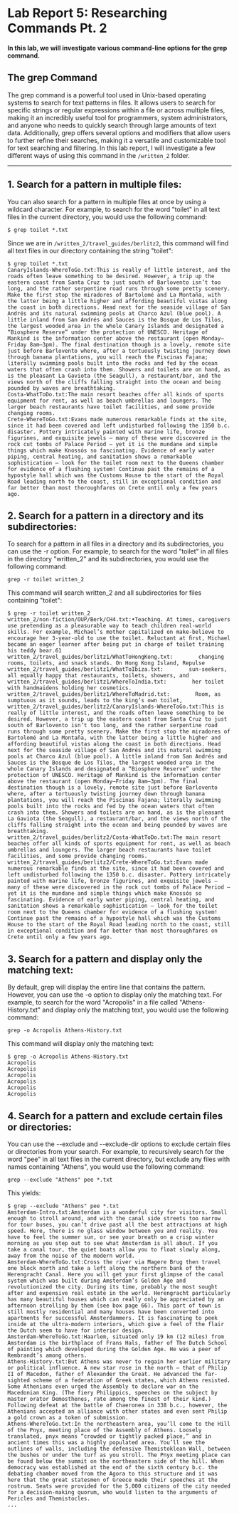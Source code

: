 # Lab Report 5: Researching Commands Pt. 2
**In this lab, we will investigate various command-line options for the grep command.**

## The grep Command
The grep command is a powerful tool used in Unix-based operating systems to search for text patterns in files. It allows users to search for specific strings or regular expressions within a file or across multiple files, making it an incredibly useful tool for programmers, system administrators, and anyone who needs to quickly search through large amounts of text data. Additionally, grep offers several options and modifiers that allow users to further refine their searches, making it a versatile and customizable tool for text searching and filtering. In this lab report, I will investigate a few different ways of using this command in the ``/written_2`` folder.

-----

## 1. Search for a pattern in multiple files:
You can also search for a pattern in multiple files at once by using a wildcard character. For example, to search for the word "toilet" in all text files in the current directory, you would use the following command:

```
$ grep toilet *.txt
```

Since we are in ``/written_2/travel_guides/berlitz2``, this command will find all text files in our directory containing the string "toilet":

```
$ grep toilet *.txt
CanaryIslands-WhereToGo.txt:This is really of little interest, and the roads often leave something to be desired. However, a trip up the eastern coast from Santa Cruz to just south of Barlovento isn’t too long, and the rather serpentine road runs through some pretty scenery. Make the first stop the miradores of Bartolomé and La Montaña, with the latter being a little higher and affording beautiful vistas along the coast in both directions. Head next for the seaside village of San Andrés and its natural swimming pools at Charco Azul (blue pool). A little inland from San Andrés and Sauces is the Bosque de Los Tilos, the largest wooded area in the whole Canary Islands and designated a “Biosphere Reserve” under the protection of UNESCO. Heritage of Mankind is the information center above the restaurant (open Monday–Friday 8am–3pm). The final destination though is a lovely, remote site just before Barlovento where, after a tortuously twisting journey down through banana plantations, you will reach the Piscinas Fajana; literally swimming pools built into the rocks and fed by the ocean waters that often crash into them. Showers and toilets are on hand, as is the pleasant La Gaviota (the Seagull), a restaurant/bar, and the views north of the cliffs falling straight into the ocean and being pounded by waves are breathtaking.
Costa-WhatToDo.txt:The main resort beaches offer all kinds of sports equipment for rent, as well as beach umbrellas and loungers. The larger beach restaurants have toilet facilities, and some provide changing rooms.
Crete-WhereToGo.txt:Evans made numerous remarkable finds at the site, since it had been covered and left undisturbed following the 1350 b.c. disaster. Pottery intricately painted with marine life, bronze figurines, and exquisite jewels — many of these were discovered in the rock cut tombs of Palace Period — yet it is the mundane and simple things which make Knossós so fascinating. Evidence of early water piping, central heating, and sanitation shows a remarkable sophistication — look for the toilet room next to the Queens chamber for evidence of a flushing system! Continue past the remains of a hypostyle hall which was the Customs House to the start of the Royal Road leading north to the coast, still in exceptional condition and far better than most thoroughfares on Crete until only a few years ago.
```

## 2. Search for a pattern in a directory and its subdirectories:
To search for a pattern in all files in a directory and its subdirectories, you can use the -r option. For example, to search for the word "toilet" in all files in the directory "written_2" and its subdirectories, you would use the following command:

```
grep -r toilet written_2
```

This command will search written_2 and all subdirectories for files containing "toilet":

```
$ grep -r toilet written_2
written_2/non-fiction/OUP/Berk/CH4.txt:•Teaching. At times, caregivers use pretending as a pleasurable way to teach children real-world skills. For example, Michael’s mother capitalized on make-believe to encourage her 3-year-old to use the toilet. Reluctant at ﬁrst, Michael became an eager learner after being put in charge of toilet training his teddy bear.61
written_2/travel_guides/berlitz1/WhatToHongKong.txt:        changing rooms, toilets, and snack stands. On Hong Kong Island, Repulse
written_2/travel_guides/berlitz1/WhatToIbiza.txt:        sun-seekers, all equally happy that restaurants, toilets, showers, and
written_2/travel_guides/berlitz1/WhereToIndia.txt:        her toilet with handmaidens holding her cosmetics.
written_2/travel_guides/berlitz1/WhereToMadrid.txt:        Room, as sumptuous as it sounds, leads to the king’s own toilet,
written_2/travel_guides/berlitz2/CanaryIslands-WhereToGo.txt:This is really of little interest, and the roads often leave something to be desired. However, a trip up the eastern coast from Santa Cruz to just south of Barlovento isn’t too long, and the rather serpentine road runs through some pretty scenery. Make the first stop the miradores of Bartolomé and La Montaña, with the latter being a little higher and affording beautiful vistas along the coast in both directions. Head next for the seaside village of San Andrés and its natural swimming pools at Charco Azul (blue pool). A little inland from San Andrés and Sauces is the Bosque de Los Tilos, the largest wooded area in the whole Canary Islands and designated a “Biosphere Reserve” under the protection of UNESCO. Heritage of Mankind is the information center above the restaurant (open Monday–Friday 8am–3pm). The final destination though is a lovely, remote site just before Barlovento where, after a tortuously twisting journey down through banana plantations, you will reach the Piscinas Fajana; literally swimming pools built into the rocks and fed by the ocean waters that often crash into them. Showers and toilets are on hand, as is the pleasant La Gaviota (the Seagull), a restaurant/bar, and the views north of the cliffs falling straight into the ocean and being pounded by waves are breathtaking.
written_2/travel_guides/berlitz2/Costa-WhatToDo.txt:The main resort beaches offer all kinds of sports equipment for rent, as well as beach umbrellas and loungers. The larger beach restaurants have toilet facilities, and some provide changing rooms.
written_2/travel_guides/berlitz2/Crete-WhereToGo.txt:Evans made numerous remarkable finds at the site, since it had been covered and left undisturbed following the 1350 b.c. disaster. Pottery intricately painted with marine life, bronze figurines, and exquisite jewels — many of these were discovered in the rock cut tombs of Palace Period — yet it is the mundane and simple things which make Knossós so fascinating. Evidence of early water piping, central heating, and sanitation shows a remarkable sophistication — look for the toilet room next to the Queens chamber for evidence of a flushing system! Continue past the remains of a hypostyle hall which was the Customs House to the start of the Royal Road leading north to the coast, still in exceptional condition and far better than most thoroughfares on Crete until only a few years ago.  

```

## 3. Search for a pattern and display only the matching text:
By default, grep will display the entire line that contains the pattern. However, you can use the -o option to display only the matching text. For example, to search for the word "Acropolis" in a file called "Athens-History.txt" and display only the matching text, you would use the following command:

```
grep -o Acropolis Athens-History.txt
```

This command will display only the matching text:

```
$ grep -o Acropolis Athens-History.txt
Acropolis
Acropolis
Acropolis
Acropolis
Acropolis
Acropolis
```
## 4. Search for a pattern and exclude certain files or directories:
You can use the --exclude and --exclude-dir options to exclude certain files or directories from your search. For example, to recursively search for the word "pee" in all text files in the current directory, but exclude any files with names containing "Athens", you would use the following command:

```
grep --exclude "Athens" pee *.txt
```

This yields:

```
$ grep --exclude "Athens" pee *.txt
Amsterdam-Intro.txt:Amsterdam is a wonderful city for visitors. Small enough to stroll around, and with the canal side streets too narrow for tour buses, you can’t drive past all the best attractions at high speed. Here, there is no glass window between you and reality. You have to feel the summer sun, or see your breath on a crisp winter morning as you step out to see what Amsterdam is all about. If you take a canal tour, the quiet boats allow you to float slowly along, away from the noise of the modern world.
Amsterdam-WhereToGo.txt:Cross the river via Magere Brug then travel one block north and take a left along the northern bank of the Herengracht Canal. Here you will get your first glimpse of the canal system which was built during Amsterdam’s Golden Age and revolutionized the city. During its time, probably the most sought after and expensive real estate in the world. Herengracht particularly has many beautiful houses which can really only be appreciated by an afternoon strolling by them (see box page 66). This part of town is still mostly residential and many houses have been converted into apartments for successful Amsterdammers. It is fascinating to peek inside at the ultra-modern interiors, which give a feel of the flair the Dutch seem to have for interior design.
Amsterdam-WhereToGo.txt:Haarlem, situated only 19 km (12 miles) from Amsterdam is the birthplace of Frans Hals, father of The Dutch School of painting which developed during the Golden Age. He was a peer of Rembrandt’s among others.
Athens-History.txt:But Athens was never to regain her earlier military or political influence. A new star rose in the north — that of Philip II of Macedon, father of Alexander the Great. He advanced the far-sighted scheme of a federation of Greek states, which Athens resisted. Some Athenians even urged the Assembly to declare war on the Macedonian King. (The fiery Philippics, speeches on the subject by master orator Demosthenes, rate among the finest of their kind.) Following defeat at the battle of Chaeronea in 338 b.c., however, the Athenians accepted an alliance with other states and even sent Philip a gold crown as a token of submission.
Athens-WhereToGo.txt:In the northeastern area, you’ll come to the Hill of the Pnyx, meeting place of the Assembly of Athens. Loosely translated, pnyx means “crowded or tightly packed place,” and in ancient times this was a highly populated area. You’ll see the outlines of walls, including the defensive Themistoklean Wall, between the bushes or under the turf as you stroll. The Pnyx meeting place can be found below the summit on the northeastern side of the hill. When democracy was established at the end of the sixth century b.c. the debating chamber moved from the Agora to this structure and it was here that the great statesmen of Greece made their speeches at the rostrum. Seats were provided for the 5,000 citizens of the city needed for a decision-making quorum, who would listen to the arguments of Pericles and Themistocles.     
...   
```

